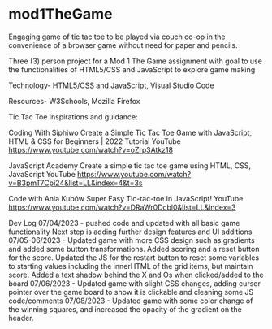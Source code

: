 # mod1TheGame

Engaging game of tic tac toe to be played via couch co-op in the convenience of a browser game without need for paper and pencils.

Three (3) person project for a Mod 1 The Game assignment with goal to use the functionalities of HTML5/CSS and JavaScript to explore game making

Technology- HTML5/CSS and JavaScript, Visual Studio Code

Resources- W3Schools, Mozilla Firefox

Tic Tac Toe inspirations and guidance: 

Coding With Siphiwo
Create a Simple Tic Tac Toe Game with JavaScript, HTML & CSS for Beginners | 2022 Tutorial 
YouTube
 https://www.youtube.com/watch?v=oZrp3Atkz18


JavaScript Academy
Create a simple tic tac toe game using HTML, CSS, JavaScript
YouTube
 https://www.youtube.com/watch?v=B3pmT7Cpi24&list=LL&index=4&t=3s  


Code with Ania Kubów
Super Easy Tic-tac-toe in JavaScript!
YouTube
https://www.youtube.com/watch?v=DRaWr0Dcbl0&list=LL&index=3 

Dev Log
07/04/2023 - pushed code and updated with all basic game functionality 
Next step is adding further design features and UI additions
07/05-06/2023 - Updated game with more CSS design such as gradients and added some button transformations.  Added scoring and a reset button for the score.  Updated the JS for the restart button to reset some variables to starting values including the innerHTML of the grid items, but maintain score. Added a text shadow behind the X and Os when clicked/added to the board
07/06/2023 - Updated game with slight CSS changes, adding cursor pointer over the game board to show it is clickable and cleaning some JS code/comments
07/08/2023 - Updated game with some color change of the winning squares, and increased the opacity of the gradient on the header.  